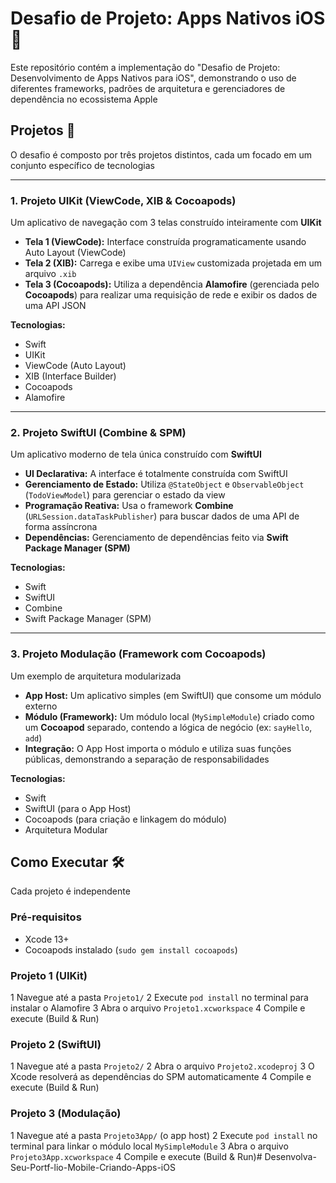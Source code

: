 # Desafio de Projeto: Apps Nativos iOS 📱

Este repositório contém a implementação do "Desafio de Projeto: Desenvolvimento de Apps Nativos para iOS", demonstrando o uso de diferentes frameworks, padrões de arquitetura e gerenciadores de dependência no ecossistema Apple

## Projetos 🚀

O desafio é composto por três projetos distintos, cada um focado em um conjunto específico de tecnologias

---

### 1. Projeto UIKit (ViewCode, XIB & Cocoapods)

Um aplicativo de navegação com 3 telas construído inteiramente com **UIKit**

* **Tela 1 (ViewCode):** Interface construída programaticamente usando Auto Layout (ViewCode)
* **Tela 2 (XIB):** Carrega e exibe uma `UIView` customizada projetada em um arquivo `.xib`
* **Tela 3 (Cocoapods):** Utiliza a dependência **Alamofire** (gerenciada pelo **Cocoapods**) para realizar uma requisição de rede e exibir os dados de uma API JSON

**Tecnologias:**
* Swift
* UIKit
* ViewCode (Auto Layout)
* XIB (Interface Builder)
* Cocoapods
* Alamofire

---

### 2. Projeto SwiftUI (Combine & SPM)

Um aplicativo moderno de tela única construído com **SwiftUI**

* **UI Declarativa:** A interface é totalmente construída com SwiftUI
* **Gerenciamento de Estado:** Utiliza `@StateObject` e `ObservableObject` (`TodoViewModel`) para gerenciar o estado da view
* **Programação Reativa:** Usa o framework **Combine** (`URLSession.dataTaskPublisher`) para buscar dados de uma API de forma assíncrona
* **Dependências:** Gerenciamento de dependências feito via **Swift Package Manager (SPM)**

**Tecnologias:**
* Swift
* SwiftUI
* Combine
* Swift Package Manager (SPM)

---

### 3. Projeto Modulação (Framework com Cocoapods)

Um exemplo de arquitetura modularizada

* **App Host:** Um aplicativo simples (em SwiftUI) que consome um módulo externo
* **Módulo (Framework):** Um módulo local (`MySimpleModule`) criado como um **Cocoapod** separado, contendo a lógica de negócio (ex: `sayHello`, `add`)
* **Integração:** O App Host importa o módulo e utiliza suas funções públicas, demonstrando a separação de responsabilidades

**Tecnologias:**
* Swift
* SwiftUI (para o App Host)
* Cocoapods (para criação e linkagem do módulo)
* Arquitetura Modular

## Como Executar 🛠️

Cada projeto é independente

### Pré-requisitos
* Xcode 13+
* Cocoapods instalado (`sudo gem install cocoapods`)

### Projeto 1 (UIKit)
1
Navegue até a pasta `Projeto1/`
2
Execute `pod install` no terminal para instalar o Alamofire
3
Abra o arquivo `Projeto1.xcworkspace`
4
Compile e execute (Build & Run)

### Projeto 2 (SwiftUI)
1
Navegue até a pasta `Projeto2/`
2
Abra o arquivo `Projeto2.xcodeproj`
3
O Xcode resolverá as dependências do SPM automaticamente
4
Compile e execute (Build & Run)

### Projeto 3 (Modulação)
1
Navegue até a pasta `Projeto3App/` (o app host)
2
Execute `pod install` no terminal para linkar o módulo local `MySimpleModule`
3
Abra o arquivo `Projeto3App.xcworkspace`
4
Compile e execute (Build & Run)# Desenvolva-Seu-Portf-lio-Mobile-Criando-Apps-iOS

